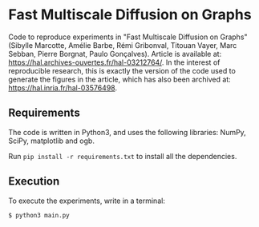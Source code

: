 # Fast Multiscale Diffusion on Graphs
Code to reproduce experiments in "Fast Multiscale Diffusion on Graphs" (Sibylle Marcotte, Amélie Barbe, Rémi Gribonval, Titouan Vayer, Marc Sebban, Pierre Borgnat, Paulo Gonçalves). Article is available at: https://hal.archives-ouvertes.fr/hal-03212764/. In the interest of reproducible research, this is exactly the version of the code used to generate the figures in the article, which has also been archived at: https://hal.inria.fr/hal-03576498.


## Requirements
The code is written in Python3, and uses the following libraries: NumPy, SciPy, matplotlib and ogb.

Run `pip install -r requirements.txt` to install all the dependencies.

## Execution
To execute the experiments, write in a terminal:
```bash
$ python3 main.py
```
